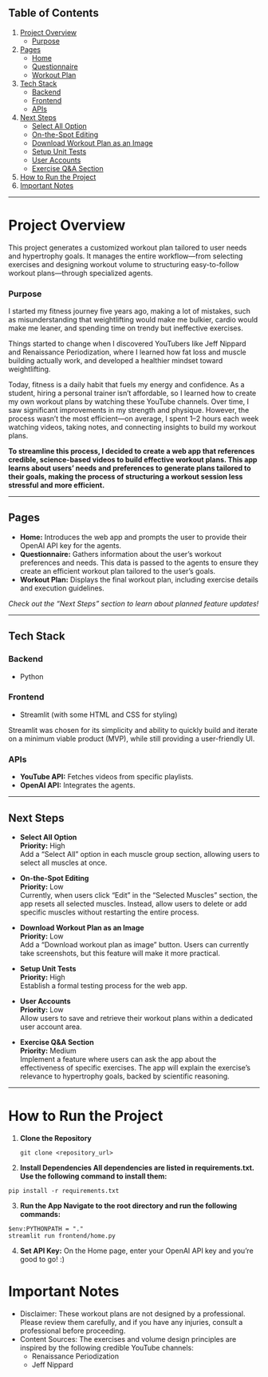## Table of Contents

1. [Project Overview](#project-overview)
   - [Purpose](#purpose)
2. [Pages](#pages)
   - [Home](#home)
   - [Questionnaire](#questionnaire)
   - [Workout Plan](#workout-plan)
3. [Tech Stack](#tech-stack)
   - [Backend](#backend)
   - [Frontend](#frontend)
   - [APIs](#apis)
4. [Next Steps](#next-steps)
   - [Select All Option](#select-all-option)
   - [On-the-Spot Editing](#on-the-spot-editing)
   - [Download Workout Plan as an Image](#download-workout-plan-as-an-image)
   - [Setup Unit Tests](#setup-unit-tests)
   - [User Accounts](#user-accounts)
   - [Exercise Q&A Section](#exercise-q-a-section)
5. [How to Run the Project](#how-to-run-the-project)
6. [Important Notes](#important-notes)

---

# Project Overview

This project generates a customized workout plan tailored to user needs and hypertrophy goals. It manages the entire workflow—from selecting exercises and designing workout volume to structuring easy-to-follow workout plans—through specialized agents.

### Purpose

I started my fitness journey five years ago, making a lot of mistakes, such as misunderstanding that weightlifting would make me bulkier, cardio would make me leaner, and spending time on trendy but ineffective exercises.

Things started to change when I discovered YouTubers like Jeff Nippard and Renaissance Periodization, where I learned how fat loss and muscle building actually work, and developed a healthier mindset toward weightlifting.

Today, fitness is a daily habit that fuels my energy and confidence. As a student, hiring a personal trainer isn’t affordable, so I learned how to create my own workout plans by watching these YouTube channels. Over time, I saw significant improvements in my strength and physique. However, the process wasn’t the most efficient—on average, I spent 1–2 hours each week watching videos, taking notes, and connecting insights to build my workout plans.

**To streamline this process, I decided to create a web app that references credible, science-based videos to build effective workout plans. This app learns about users’ needs and preferences to generate plans tailored to their goals, making the process of structuring a workout session less stressful and more efficient.**

---

## Pages

- **Home:** Introduces the web app and prompts the user to provide their OpenAI API key for the agents.
- **Questionnaire:** Gathers information about the user’s workout preferences and needs. This data is passed to the agents to ensure they create an efficient workout plan tailored to the user’s goals.
- **Workout Plan:** Displays the final workout plan, including exercise details and execution guidelines.

*Check out the “Next Steps” section to learn about planned feature updates!*

---

## Tech Stack

### Backend
- Python

### Frontend
- Streamlit (with some HTML and CSS for styling)

Streamlit was chosen for its simplicity and ability to quickly build and iterate on a minimum viable product (MVP), while still providing a user-friendly UI.

### APIs
- **YouTube API:** Fetches videos from specific playlists.
- **OpenAI API:** Integrates the agents.

---

## Next Steps

- **Select All Option**  
  **Priority:** High  
  Add a “Select All” option in each muscle group section, allowing users to select all muscles at once.

- **On-the-Spot Editing**  
  **Priority:** Low  
  Currently, when users click “Edit” in the “Selected Muscles” section, the app resets all selected muscles. Instead, allow users to delete or add specific muscles without restarting the entire process.

- **Download Workout Plan as an Image**  
  **Priority:** Low  
  Add a “Download workout plan as image” button. Users can currently take screenshots, but this feature will make it more practical.

- **Setup Unit Tests**  
  **Priority:** High  
  Establish a formal testing process for the web app.

- **User Accounts**  
  **Priority:** Low  
  Allow users to save and retrieve their workout plans within a dedicated user account area.

- **Exercise Q&A Section**  
  **Priority:** Medium  
  Implement a feature where users can ask the app about the effectiveness of specific exercises. The app will explain the exercise’s relevance to hypertrophy goals, backed by scientific reasoning.

---

# How to Run the Project

1. **Clone the Repository**
   ```
   git clone <repository_url>
   ```
2. **Install Dependencies All dependencies are listed in requirements.txt. Use the following command to install them:**
```
pip install -r requirements.txt
```

3. **Run the App Navigate to the root directory and run the following commands:**
```
$env:PYTHONPATH = "."
streamlit run frontend/home.py
```
4. **Set API Key:**
On the Home page, enter your OpenAI API key and you’re good to go! :)

# Important Notes
- Disclaimer: These workout plans are not designed by a professional. Please review them carefully, and if you have any injuries, consult a professional before proceeding.
- Content Sources: The exercises and volume design principles are inspired by the following credible YouTube channels:
    - Renaissance Periodization
    - Jeff Nippard
